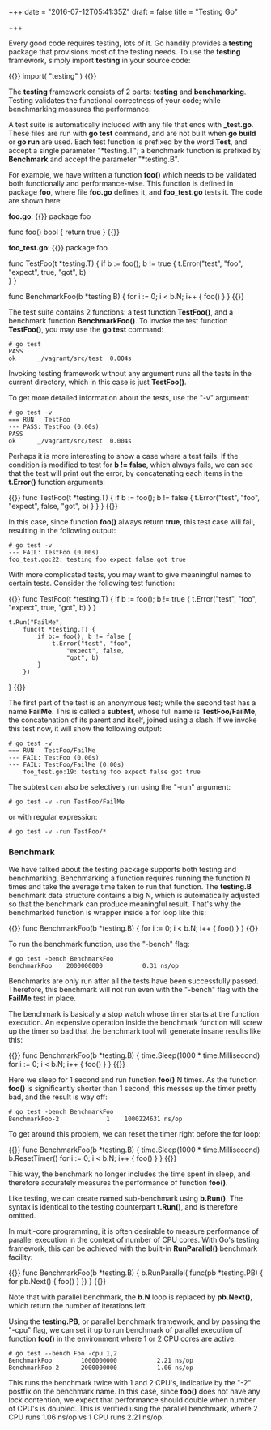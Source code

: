 +++
date = "2016-07-12T05:41:35Z"
draft = false
title = "Testing Go"

+++

Every good code requires testing, lots of it. Go handily provides a **testing** package that provisions most of the testing needs. To use the **testing** framework, simply import **testing** in your source code:

{{<highlight go>}}
import(
	"testing"
)
{{</highlight>}}

The **testing** framework consists of 2 parts: **testing** and **benchmarking**. Testing validates the functional correctness of your code; while benchmarking measures the performance.

A test suite is automatically included with any file that ends with **_test.go**. These files are run with **go test** command, and are not built when **go build** or **go run** are used. Each test function is prefixed by the word **Test**, and accept a single parameter "*testing.T"; a benchmark function is prefixed by **Benchmark** and accept the parameter "*testing.B".

For example, we have written a function **foo()** which needs to be validated both functionally and performance-wise. This function is defined in package **foo**, where file **foo.go** defines it, and **foo_test.go** tests it. The code are shown here:

**foo.go**:
{{<highlight go >}}
package foo

func foo() bool {
	return true
}
{{</highlight>}}

**foo_test.go**:
{{<highlight go >}}
package foo

func TestFoo(t *testing.T) {
	if b := foo(); b != true {
		t.Error("test", "foo",
			"expect", true,
			"got", b)	
	}
}

func BenchmarkFoo(b *testing.B) {
	for i := 0; i < b.N; i++ {
		foo()
	}
}
{{</highlight>}}

The test suite contains 2 functions: a test function **TestFoo()**, and a benchmark function **BenchmarkFoo()**. To invoke the test function **TestFoo()**, you may use the **go test** command:

	# go test
	PASS
	ok  	_/vagrant/src/test	0.004s

Invoking testing framework without any argument runs all the tests in the current directory, which in this case is just **TestFoo()**. 

To get more detailed information about the tests, use the "-v" argument:

	# go test -v
	=== RUN   TestFoo
	--- PASS: TestFoo (0.00s)
	PASS
	ok  	_/vagrant/src/test	0.004s

Perhaps it is more interesting to show a case where a test fails. If the condition is modified to test for **b != false**, which always fails, we can see that the test will print out the error, by concatenating each items in the **t.Error()** function arguments:

{{<highlight go >}}
func TestFoo(t *testing.T) {
	if b := foo(); b != false {
		t.Error("test", "foo",
			"expect", false,
			"got", b)
		}
	}
}
{{</highlight>}}

In this case, since function **foo()** always return **true**, this test case will fail, resulting in the following output:

	# go test -v
	--- FAIL: TestFoo (0.00s)
	foo_test.go:22: testing foo expect false got true

With more complicated tests, you may want to give meaningful names to certain tests. Consider the following test function:

{{<highlight go>}}
func TestFoo(t *testing.T) {
	if b := foo(); b != true {
		t.Error("test", "foo",
			"expect", true,
			"got", b)
		}
	}
	
	t.Run("FailMe",
		func(t *testing.T) {
			if b:= foo(); b != false {
				t.Error("test", "foo",
					"expect", false,
					"got", b)
			}
		})
}
{{</highlight>}}

The first part of the test is an anonymous test; while the second test has a name **FailMe**. This is called a **subtest**, whose full name is **TestFoo/FailMe**, the concatenation of its parent and itself, joined using a slash. If we invoke this test now, it will show the following output:

	# go test -v
	=== RUN   TestFoo/FailMe
	--- FAIL: TestFoo (0.00s)
    --- FAIL: TestFoo/FailMe (0.00s)
    	foo_test.go:19: testing foo expect false got true

The subtest can also be selectively run using the "-run" argument:

	# go test -v -run TestFoo/FailMe

or with regular expression:

	# go test -v -run TestFoo/*

### Benchmark ###

We have talked about the testing package supports both testing and benchmarking. Benchmarking a function requires running the function N times and take the average time taken to run that function. The **testing.B** benchmark data structure contains a big N, which is automatically adjusted so that the benchmark can produce meaningful result. That's why the benchmarked function is wrapper inside a for loop like this:

{{<highlight go>}}
func BenchmarkFoo(b *testing.B) {
	for i := 0; i < b.N; i++ {
		foo()
	}
}
{{</highlight>}} 

To run the benchmark function, use the "-bench" flag:

	# go test -bench BenchmarkFoo
	BenchmarkFoo   	2000000000	         0.31 ns/op

Benchmarks are only run after all the tests have been successfully passed. Therefore, this benchmark will not run even with the "-bench" flag with the **FailMe** test in place.

The benchmark is basically a stop watch whose timer starts at the function execution. An expensive operation inside the benchmark function will screw up the timer so bad that the benchmark tool will generate insane results like this:

{{<highlight go>}}
func BenchmarkFoo(b *testing.B) {
	time.Sleep(1000 * time.Millisecond)
	for i := 0; i < b.N; i++ {
		foo()
	}
}
{{</highlight>}}

Here we sleep for 1 second and run function **foo()** N times. As the function **foo()** is significantly shorter than 1 second, this messes up the timer pretty bad, and the result is way off:

	# go test -bench BenchmarkFoo
	BenchmarkFoo-2   	       1	1000224631 ns/op

To get around this problem, we can reset the timer right before the for loop:

{{<highlight go>}}
func BenchmarkFoo(b *testing.B) {
	time.Sleep(1000 * time.Millisecond)
	b.ResetTimer()
	for i := 0; i < b.N; i++ {
		foo()
	}
}
{{</highlight>}}

This way, the benchmark no longer includes the time spent in sleep, and therefore accurately measures the performance of function **foo()**.

Like testing, we can create named sub-benchmark using **b.Run()**. The syntax is identical to the testing counterpart **t.Run()**, and is therefore omitted.

In multi-core programming, it is often desirable to measure performance of parallel execution in the context of number of CPU cores. With Go's testing framework, this can be achieved with the built-in **RunParallel()** benchmark facility:

{{<highlight go>}}
func BenchmarkFoo(b *testing.B) {
	b.RunParallel(
		func(pb *testing.PB) {
			for pb.Next() {
				foo()
			}
		})
}
{{</highlight>}}

Note that with parallel benchmark, the **b.N** loop is replaced by **pb.Next()**, which return the number of iterations left.

Using the **testing.PB**, or parallel benchmark framework, and by passing the "-cpu" flag, we can set it up to run benchmark of parallel execution of function **foo()** in the environment where 1 or 2 CPU cores are active:

	# go test --bench Foo -cpu 1,2
	BenchmarkFoo     	1000000000	         2.21 ns/op
	BenchmarkFoo-2   	2000000000	         1.06 ns/op

This runs the benchmark twice with 1 and 2 CPU's, indicative by the "-2" postfix on the benchmark name. In this case, since **foo()** does not have any lock contention, we expect that performance should double when number of CPU's is doubled. This is verified using the parallel benchmark, where 2 CPU runs 1.06 ns/op vs 1 CPU runs 2.21 ns/op.
